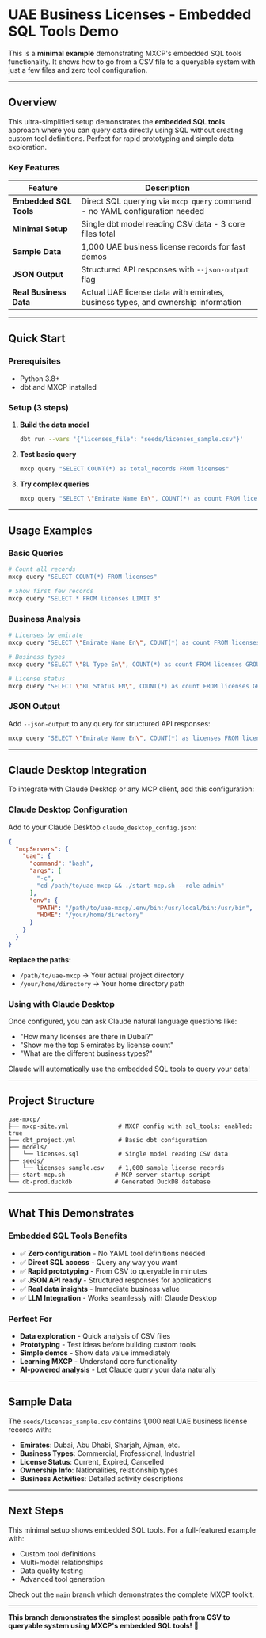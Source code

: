 # UAE Business Licenses - Embedded SQL Tools Demo

This is a **minimal example** demonstrating MXCP's embedded SQL tools functionality. It shows how to go from a CSV file to a queryable system with just a few files and zero tool configuration.

---

## Overview

This ultra-simplified setup demonstrates the **embedded SQL tools** approach where you can query data directly using SQL without creating custom tool definitions. Perfect for rapid prototyping and simple data exploration.

### Key Features

| Feature                  | Description                                                                                    |
| ------------------------ | ---------------------------------------------------------------------------------------------- |
| **Embedded SQL Tools**  | Direct SQL querying via `mxcp query` command - no YAML configuration needed                   |
| **Minimal Setup**       | Single dbt model reading CSV data - 3 core files total                                        |
| **Sample Data**         | 1,000 UAE business license records for fast demos                                             |
| **JSON Output**         | Structured API responses with `--json-output` flag                                            |
| **Real Business Data**  | Actual UAE license data with emirates, business types, and ownership information              |

---

## Quick Start

### Prerequisites
- Python 3.8+
- dbt and MXCP installed

### Setup (3 steps)

1. **Build the data model**
   ```bash
   dbt run --vars '{"licenses_file": "seeds/licenses_sample.csv"}'
   ```

2. **Test basic query**
   ```bash
   mxcp query "SELECT COUNT(*) as total_records FROM licenses"
   ```

3. **Try complex queries**
   ```bash
   mxcp query "SELECT \"Emirate Name En\", COUNT(*) as count FROM licenses GROUP BY \"Emirate Name En\" ORDER BY count DESC LIMIT 5" --json-output
   ```

---

## Usage Examples

### Basic Queries
```bash
# Count all records
mxcp query "SELECT COUNT(*) FROM licenses"

# Show first few records
mxcp query "SELECT * FROM licenses LIMIT 3"
```

### Business Analysis
```bash
# Licenses by emirate
mxcp query "SELECT \"Emirate Name En\", COUNT(*) as count FROM licenses GROUP BY \"Emirate Name En\" ORDER BY count DESC"

# Business types
mxcp query "SELECT \"BL Type En\", COUNT(*) as count FROM licenses GROUP BY \"BL Type En\" ORDER BY count DESC"

# License status
mxcp query "SELECT \"BL Status EN\", COUNT(*) as count FROM licenses GROUP BY \"BL Status EN\""
```

### JSON Output
Add `--json-output` to any query for structured API responses:
```bash
mxcp query "SELECT \"Emirate Name En\", COUNT(*) as licenses FROM licenses GROUP BY \"Emirate Name En\" LIMIT 3" --json-output
```

---

## Claude Desktop Integration

To integrate with Claude Desktop or any MCP client, add this configuration:

### Claude Desktop Configuration
Add to your Claude Desktop `claude_desktop_config.json`:

```json
{
  "mcpServers": {
    "uae": {
      "command": "bash",
      "args": [
        "-c",
        "cd /path/to/uae-mxcp && ./start-mcp.sh --role admin"
      ],
      "env": {
        "PATH": "/path/to/uae-mxcp/.env/bin:/usr/local/bin:/usr/bin",
        "HOME": "/your/home/directory"
      }
    }
  }
}
```

**Replace the paths:**
- `/path/to/uae-mxcp` → Your actual project directory
- `/your/home/directory` → Your home directory path

### Using with Claude Desktop
Once configured, you can ask Claude natural language questions like:
- "How many licenses are there in Dubai?"
- "Show me the top 5 emirates by license count"
- "What are the different business types?"

Claude will automatically use the embedded SQL tools to query your data!

---

## Project Structure

```
uae-mxcp/
├── mxcp-site.yml              # MXCP config with sql_tools: enabled: true
├── dbt_project.yml            # Basic dbt configuration  
├── models/
│   └── licenses.sql           # Single model reading CSV data
├── seeds/
│   └── licenses_sample.csv    # 1,000 sample license records
├── start-mcp.sh              # MCP server startup script
└── db-prod.duckdb            # Generated DuckDB database
```

---

## What This Demonstrates

### Embedded SQL Tools Benefits
- ✅ **Zero configuration** - No YAML tool definitions needed
- ✅ **Direct SQL access** - Query any way you want
- ✅ **Rapid prototyping** - From CSV to queryable in minutes
- ✅ **JSON API ready** - Structured responses for applications
- ✅ **Real data insights** - Immediate business value
- ✅ **LLM Integration** - Works seamlessly with Claude Desktop

### Perfect For
- **Data exploration** - Quick analysis of CSV files
- **Prototyping** - Test ideas before building custom tools
- **Simple demos** - Show data value immediately
- **Learning MXCP** - Understand core functionality
- **AI-powered analysis** - Let Claude query your data naturally

---

## Sample Data

The `seeds/licenses_sample.csv` contains 1,000 real UAE business license records with:
- **Emirates**: Dubai, Abu Dhabi, Sharjah, Ajman, etc.
- **Business Types**: Commercial, Professional, Industrial
- **License Status**: Current, Expired, Cancelled
- **Ownership Info**: Nationalities, relationship types
- **Business Activities**: Detailed activity descriptions

---

## Next Steps

This minimal setup shows embedded SQL tools. For a full-featured example with:
- Custom tool definitions
- Multi-model relationships  
- Data quality testing
- Advanced tool generation

Check out the `main` branch which demonstrates the complete MXCP toolkit.

---

**This branch demonstrates the simplest possible path from CSV to queryable system using MXCP's embedded SQL tools!** 🚀

